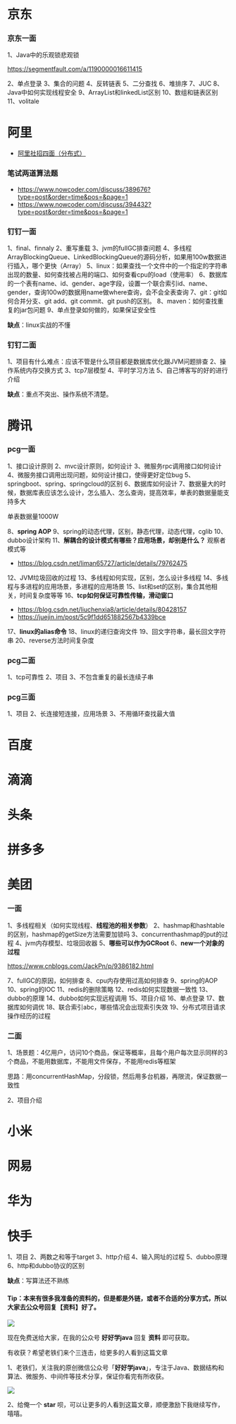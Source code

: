 # 京东

### 京东一面

1、Java中的乐观锁悲观锁

https://segmentfault.com/a/1190000016611415

2、单点登录
3、集合的问题
4、反转链表
5、二分查找
6、堆排序
7、JUC
8、Java中如何实现线程安全
9、ArrayList和linkedList区别
10、数组和链表区别
11、volitale


# 阿里

- [阿里社招四面（分布式）](https://www.nowcoder.com/discuss/349542)

### 笔试两道算法题

- https://www.nowcoder.com/discuss/389676?type=post&order=time&pos=&page=1
- https://www.nowcoder.com/discuss/394432?type=post&order=time&pos=&page=1

### 钉钉一面

1、final、finnaly
2、重写重载
3、jvm的fullGC排查问题
4、多线程ArrayBlockingQueue、LinkedBlockingQueue的源码分析，如果用100w数据进行插入，哪个更快（Array）
5、linux：如果查找一个文件中的一个指定的字符串出现的数量、如何查找被占用的端口、如何查看cpu的load（使用率）
6、数据库的一个表有name、id、gender、age字段，设置一个联合索引id、name、gender，查询100w的数据用name做where查询，会不会全表查询
7、git：git如何合并分支、git add、git commit、git push的区别。
8、maven：如何查找重复的jar包问题
9、单点登录如何做的，如果保证安全性

**缺点**：linux实战的不懂

### 钉钉二面

1、项目有什么难点：应该不管是什么项目都是数据库优化跟JVM问题排查
2、操作系统内存交换方式
3、tcp7层模型
4、平时学习方法
5、自己博客写的好的进行介绍

**缺点**：重点不突出、操作系统不清楚。


# 腾讯

### pcg一面

1、接口设计原则
2、mvc设计原则，如何设计
3、微服务rpc调用接口如何设计
4、微服务接口调用出现问题，如何设计接口，使得更好定位bug
5、springboot、spring、springcloud的区别
6、数据库如何设计
7、数据量大的时候，数据库表应该怎么设计，怎么插入、怎么查询，提高效率，单表的数据量能支持多大

单表数据量1000W

8、**spring AOP**
9、spring的动态代理，区别，静态代理，动态代理，cglib
10、dubbo设计架构
11、**解耦合的设计模式有哪些？应用场景，却别是什么？** 观察者模式等

- https://blog.csdn.net/liman65727/article/details/79762475

12、JVM垃圾回收的过程
13、多线程如何实现，区别，怎么设计多线程
14、多线程与多进程的应用场景，多进程的应用场景
15、list和set的区别，集合其他相关，时间复杂度等等
16、**tcp如何保证可靠性传输，滑动窗口**

- https://blog.csdn.net/liuchenxia8/article/details/80428157
- https://juejin.im/post/5c9f1dd651882567b4339bce

17、**linux的alias命令**
18、linux的递归查询文件
19、回文字符串，最长回文字符串
20、reverse方法时间复杂度

### pcg二面

1、tcp可靠性
2、项目
3、不包含重复的最长连续子串

### pcg三面

1、项目
2、长连接短连接，应用场景
3、不用循环查找最大值

# 百度



# 滴滴



# 头条



# 拼多多



# 美团

### 一面

1、多线程相关（如何实现线程、**线程池的相关参数**）
2、hashmap和hashtable的区别，hashmap的getSize方法需要加锁吗
3、concurrenthashmap的put的过程
4、jvm内存模型、垃圾回收器
5、**哪些可以作为GCRoot**
6、**new一个对象的过程**

https://www.cnblogs.com/JackPn/p/9386182.html

7、fullGC的原因，如何排查
8、cpu内存使用过高如何排查
9、spring的AOP
10、spring的IOC
11、redis的删除策略
12、redis如何实现数据一致性
13、dubbo的原理
14、dubbo如何实现远程调用
15、项目介绍
16、单点登录
17、数据库如何调优
18、联合索引abc，哪些情况会出现索引失效
19、分布式项目请求操作经历的过程


### 二面

1、场景题：4亿用户，访问10个商品，保证等概率，且每个用户每次显示同样的3个商品，不能用数据库，不能用文件保存，不能用redis等框架

思路：用concurrentHashMap，分段锁，然后用多台机器，再限流，保证数据一致性

2、项目介绍


# 小米



# 网易



# 华为


# 快手

1、项目
2、两数之和等于target
3、http介绍
4、输入网址的过程
5、dubbo原理
6、http和dubbo协议的区别

**缺点**：写算法还不熟练


#### Tip：本来有很多我准备的资料的，但是都是外链，或者不合适的分享方式，所以大家去公众号回复【资料】好了。

![](http://image.ouyangsihai.cn/FszE5cIon6eHHexBEgOSBGBWeoyP)

现在免费送给大家，在我的公众号 **好好学java** 回复 **资料** 即可获取。

有收获？希望老铁们来个三连击，给更多的人看到这篇文章

1、老铁们，关注我的原创微信公众号「**好好学java**」，专注于Java、数据结构和算法、微服务、中间件等技术分享，保证你看完有所收获。

![](http://image.ouyangsihai.cn/FgUUPlQOlQtjbbdOs1RZK9gWxitV)

2、给俺一个 **star** 呗，可以让更多的人看到这篇文章，顺便激励下我继续写作，嘻嘻。